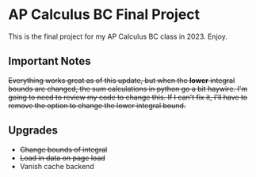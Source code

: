 # AP Calculus BC Final Project

This is the final project for my AP Calculus BC class in 2023. Enjoy.

## Important Notes

~~Everything works great as of this update, but when the **lower** integral bounds are changed, the sum calculations in python go a bit haywire. I'm going to need to review my code to change this. If I can't fix it, I'll have to remove the option to change the lower integral bound.~~

## Upgrades

* ~~Change bounds of integral~~
* ~~Load in data on page load~~
* Vanish cache backend